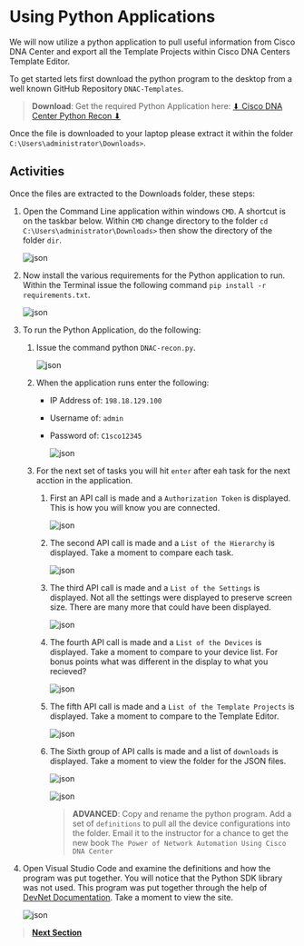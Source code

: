 # Using Python Applications

We will now utilize a python application to pull useful information from Cisco DNA Center and export all the Template Projects within Cisco DNA Centers Template Editor.

To get started lets first download the python program to the desktop from a well known GitHub Repository `DNAC-Templates`.

> **Download**: Get the required Python Application here: <a href="https://minhaskamal.github.io/DownGit/#/home?url=https://github.com/kebaldwi/DNAC-TEMPLATES/blob/master/LABS/LAB-I-Rest-API-Orchestration/python/DNACenterRecon.zip" target="_blank">⬇︎ Cisco DNA Center Python Recon ⬇︎</a>

Once the file is downloaded to your laptop please extract it within the folder  `C:\Users\administrator\Downloads>`.

## Activities

Once the files are extracted to the Downloads folder, these steps:

1. Open the Command Line application within windows `CMD`. A shortcut is on the taskbar below. Within `CMD` change directory to the folder `cd C:\Users\administrator\Downloads>` then show the directory of the folder `dir`.

   ![json](./images/Python-CMD-Begin.png?raw=true "Import JSON")

2. Now install the various requirements for the Python application to run. Within the Terminal issue the following command `pip install -r requirements.txt`.

   ![json](./images/Python-CMD-Requirements.png?raw=true "Import JSON")

3. To run the Python Application, do the following:

   1. Issue the command python `DNAC-recon.py`.

      ![json](./images/Python-CMD-Execute.png?raw=true "Import JSON")

   2. When the application runs enter the following:

      - IP Address of: `198.18.129.100`
      - Username of: `admin`
      - Password of: `C1sco12345`

        ![json](./images/Python-CMD-Creds.png?raw=true "Import JSON")

   3. For the next set of tasks you will hit `enter` after eah task for the next acction in the application.
   
      1. First an API call is made and a `Authorization Token` is displayed. This is how you will know you are connected.

         ![json](./images/Python-CMD-Token.png?raw=true "Import JSON")

      2. The second API call is made and a `List of the Hierarchy` is displayed. Take a moment to compare each task.

         ![json](./images/Python-CMD-Hierarchy.png?raw=true "Import JSON")

      3. The third API call is made and a `List of the Settings` is displayed. Not all the settings were displayed to preserve screen size. There are many more that could have been displayed.

         ![json](./images/Python-CMD-Settings.png?raw=true "Import JSON")

      4. The fourth API call is made and a `List of the Devices` is displayed. Take a moment to compare to your device list. For bonus points what was different in the display to what you recieved?

         ![json](./images/Python-CMD-Devices.png?raw=true "Import JSON")


      5. The fifth API call is made and a `List of the Template Projects` is displayed. Take a moment to compare to the Template Editor. 

         ![json](./images/Python-CMD-Projects.png?raw=true "Import JSON")


      6. The Sixth group of API calls is made and a list of `downloads` is displayed. Take a moment to view the folder for the JSON files. 

         ![json](./images/Python-CMD-Export.png?raw=true "Import JSON")

         ![json](./images/Python-Folder.png?raw=true "Import JSON")

         > **ADVANCED**: Copy and rename the python program. Add a set of `definitions` to pull all the device configurations into the folder. Email it to the instructor for a chance to get the new book `The Power of Network Automation Using Cisco DNA Center` 

4. Open Visual Studio Code and examine the definitions and how the program was put together. You will notice that the Python SDK library was not used. This program was put together through the help of [DevNet Documentation](Developer.cisco.com/docs). Take a moment to view the site. 

   ![json](./images/VisualStudio-PythonApp.png?raw=true "Import JSON")

> [**Next Section**](03-summary.md)
